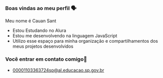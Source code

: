 ### Boas vindas ao meu perfil 🗣️

Meu nome é Cauan Sant

- Estou Estudando no Alura
- Estou me desenvolvendo na linguagem JavaScript
- Utilizo esse espaço para minha organização e compartilhamentos dos meus projetos desenvolvidos

### Você entrar em contato comigo💁
- 00001103363724sp@al.educacao.sp.gov.br
